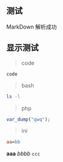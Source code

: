 ## 测试
MarkDown 解析成功

## 显示测试
> code  

``
code
``

> bash
```bash
ls -l
```

> php
```php
var_dump("qwq");
```

> ini
```ini
aa=bb
```
**aaa**
_bbbb_
`ccc`